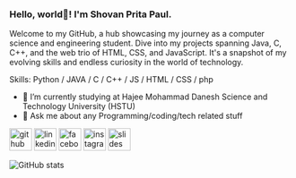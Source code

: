  

###  Hello, world👋! I'm Shovan Prita Paul.


Welcome to my GitHub, a hub showcasing my journey as a computer science and engineering student. Dive into my projects spanning Java, C, C++, and the web trio of HTML, CSS, and JavaScript. It's a snapshot of my evolving skills and endless curiosity in the world of technology.

Skills: Python / JAVA / C / C++ / JS / HTML / CSS / php

- 🔭 I’m currently studying at  Hajee Mohammad Danesh Science and Technology University (HSTU)
- 💬 Ask me about any Programming/coding/tech related stuff 


[<img src='https://cdn.jsdelivr.net/npm/simple-icons@3.0.1/icons/github.svg' alt='github' height='40'>](https://github.com/ShovanPritaPaul)  [<img src='https://cdn.jsdelivr.net/npm/simple-icons@3.0.1/icons/linkedin.svg' alt='linkedin' height='40'>](https://www.linkedin.com/in/https://bd.linkedin.com/in/shovan-prita-paul-a1a15918b/)  [<img src='https://cdn.jsdelivr.net/npm/simple-icons@3.0.1/icons/facebook.svg' alt='facebook' height='40'>](https://www.facebook.com/https://www.facebook.com/profile.php?id=100006002387543)  [<img src='https://cdn.jsdelivr.net/npm/simple-icons@3.0.1/icons/instagram.svg' alt='instagram' height='40'>](https://www.instagram.com/https://www.instagram.com/shovanpritapaul//)  [<img src='https://cdn.jsdelivr.net/npm/simple-icons@3.0.1/icons/slides.svg' alt='slides' height='40'>](https://www.slideshare.net/paulshovan02?utm_campaign=profiletracking&utm_medium=sssite&utm_source=ssslideview)  



![GitHub stats](https://github-readme-stats.vercel.app/api?username=ShovanPritaPaul&show_icons=true)  

